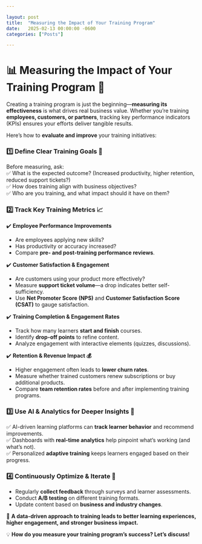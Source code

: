 ```yaml
---

layout: post
title:  "Measuring the Impact of Your Training Program"
date:   2025-02-13 00:00:00 -0600
categories: ["Posts"] 

---
```


# **📊 Measuring the Impact of Your Training Program 🚀**  

Creating a training program is just the beginning—**measuring its effectiveness** is what drives real business value. Whether you’re training **employees, customers, or partners**, tracking key performance indicators (KPIs) ensures your efforts deliver tangible results.  

Here’s how to **evaluate and improve** your training initiatives:  

### **1️⃣ Define Clear Training Goals 🎯**  
Before measuring, ask:  
✅ What is the expected outcome? (Increased productivity, higher retention, reduced support tickets?)  
✅ How does training align with business objectives?  
✅ Who are you training, and what impact should it have on them?  

### **2️⃣ Track Key Training Metrics 📈**  

✔️ **Employee Performance Improvements**  
- Are employees applying new skills?  
- Has productivity or accuracy increased?  
- Compare **pre- and post-training performance reviews**.  

✔️ **Customer Satisfaction & Engagement**  
- Are customers using your product more effectively?  
- Measure **support ticket volume**—a drop indicates better self-sufficiency.  
- Use **Net Promoter Score (NPS)** and **Customer Satisfaction Score (CSAT)** to gauge satisfaction.  

✔️ **Training Completion & Engagement Rates**  
- Track how many learners **start and finish** courses.  
- Identify **drop-off points** to refine content.  
- Analyze engagement with interactive elements (quizzes, discussions).  

✔️ **Retention & Revenue Impact 💰**  
- Higher engagement often leads to **lower churn rates**.  
- Measure whether trained customers renew subscriptions or buy additional products.  
- Compare **team retention rates** before and after implementing training programs.  

### **3️⃣ Use AI & Analytics for Deeper Insights 🤖**  
✅ AI-driven learning platforms can **track learner behavior** and recommend improvements.  
✅ Dashboards with **real-time analytics** help pinpoint what’s working (and what’s not).  
✅ Personalized **adaptive training** keeps learners engaged based on their progress.  

### **4️⃣ Continuously Optimize & Iterate 🔄**  
- Regularly **collect feedback** through surveys and learner assessments.  
- Conduct **A/B testing** on different training formats.  
- Update content based on **business and industry changes**.  

🚀 **A data-driven approach to training leads to better learning experiences, higher engagement, and stronger business impact.**  

💡 **How do you measure your training program’s success? Let’s discuss!** 